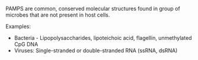 PAMPS are common, conserved molecular structures found in group of microbes that are not present in host cells.

Examples:
- Bacteria - Lipopolysaccharides, lipoteichoic acid, flagellin, unmethylated  CpG DNA
- Viruses: Single-stranded or double-stranded RNA (ssRNA, dsRNA)